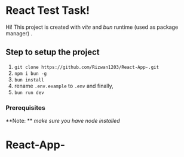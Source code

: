 # React Test Task!

Hi! This project is created with _vite_ and _bun_ runtime (used as package manager) .

## Step to setup the project

1. `git clone https://github.com/Rizwan1203/React-App-.git`
2. `npm i bun -g`
3. `bun install`
4. rename `.env.example` to `.env`
   and finally,
5. `bun run dev`

### Prerequisites

**Note: ** _make sure you have node installed_
# React-App-
